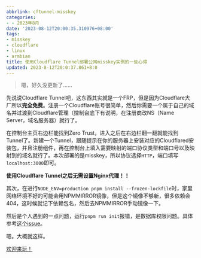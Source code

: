 ```yaml
---
abbrlink: cftunnel-misskey
categories:
- - 2023年8月
date: '2023-08-12T20:00:35.310976+08:00'
tags:
- misskey
- cloudflare
- linux
- armbian
title: 使用Cloudflare Tunnel部署公网misskey实例的一些心得
updated: 2023-8-12T20:0:37.861+8:0
---
```

> 嗯，好久没更新了……

先说说Cloudflare Tunnel吧，这东西其实就是一个FRP，但是因为Cloudflare大厂所以**完全免费**。注册一个Cloudflare账号很简单，然后你需要一个属于自己的域名并过渡到Cloudflare管理（控制台底下有说明，在注册商改NS（Name Server，域名服务器）就行了。

在控制台主页右边栏能找到Zero Trust，进入之后在右边栏翻一翻就能找到Tunnel了。新建一个Tunnel，跟随提示在你的服务器上安装对应的Cloudflared安装包，并且注册组件，再在控制台上填入需要映射的端口协议类型和端口号以及映射到的域名就行了。本次部署的是misskey，所以协议选择`HTTP`，端口填写`localhost:3000`即可。

**使用Cloudflare Tunnel之后无需设置Nginx代理！！**

其次，在进行`NODE_ENV=production pnpm install --frozen-lockfile`时，家里网络环境不好的可能会用NPMMIRROR镜像，但是这个镜像不够新，很多依赖会404，这时候就记下依赖包名，然后去NPMMIRROR手动镜像一下。

然后是个人遇到的一点问题，运行`pnpm run init`报错，是数据库权限问题。具体参考[这个issue](https://github.com/misskey-dev/misskey/issues/11485)。

嗯。大概就这样。

[欢迎来玩！](https://yukiverse.icu)
